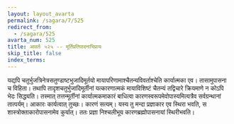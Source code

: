 ```yaml
---
layout: layout_avarta
permalink: /sagara/7/525
redirect_from:
  - /sagara/525
avarta_num: 525
title: आवर्तः ५२५ -- मूर्तिप्रतिपादनाभिप्रायः
skip_title: false
index_terms: 
---
```


यद्यपि
चतुर्भुजत्रिनेत्रसतुण्डाष्टभुजादिमूर्तयो
मायापरिणामाश्चैतन्यविवर्ताश्चेति कार्यात्मका एव। तासामुपासना च विहिता। तथापि तादृशचतुर्भुजादिमूर्तीनां यत्कारणात्मकं मायाविशिष्टं चैतन्यं तद्विचारे क्रियमाणे न
कोऽपि भेदः सिद्ध्यति। तस्मात् तत्तन्मूर्तीनां कार्यात्मकमाकारं बाधित्वा
कारणस्वरूपमेवोपास्यमित्यत्रैव सर्वग्रन्थानां तात्पर्यम्। आकारः कार्यत्वात्
तुच्छः। कारणं सत्यम्। यस्य तु मन्दा प्रज्ञाकार एव स्थिरा भवति, स
शास्त्रोक्ताकारोपासनामेव कुर्यात्। ततः प्रज्ञा निश्चलीभूय कारणब्रह्मोपासनायां
स्थिरीभवति।
